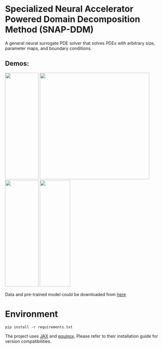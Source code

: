 # Specialized Neural Accelerator Powered Domain Decomposition Method (SNAP-DDM)

A general neural surrogate PDE solver that solves PDEs with arbitrary size, parameter maps, and boundary conditions. 

## Demos:
<img src="https://github.com/Anonymousiclr23/iclr/assets/146407366/07146d73-f3de-4209-a678-a92649913c00" width="110" height="350"/>
<img src="https://github.com/Anonymousiclr23/iclr/assets/146407366/b59d4b58-8722-440c-b56b-a302736fd224" width="360" height="350"/>

<img src="https://github.com/Anonymousiclr23/iclr/assets/146407366/493d49b7-d500-4ec7-832d-53e109c7313b" width="110" height="350"/>
<img src="https://github.com/Anonymousiclr23/iclr/assets/146407366/2c74ef94-e252-4c61-98d6-0902990849e3" width="100" height="350"/>

Data and pre-trained model could be downloaded from [here](https://drive.google.com/drive/folders/1cdUKu4IyPA-6idqQ-ujEW0FrG0wabWQl?usp=sharing)

# Environment
`pip install -r requirements.txt`

The project uses [JAX](https://github.com/google/jax) and [equinox](https://github.com/patrick-kidger/equinox). Please refer to their installation guide for version compatibilities.
